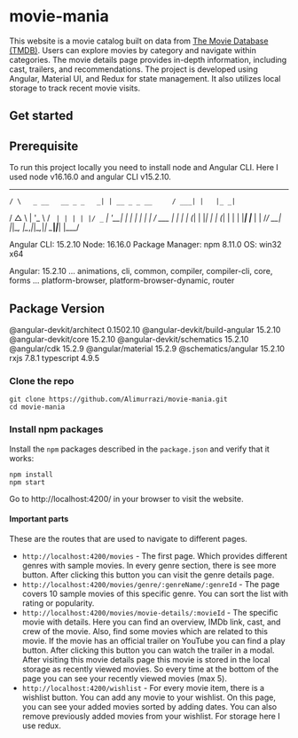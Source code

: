 # movie-mania
This website is a movie catalog built on data from [The Movie Database (TMDB)](https://www.themoviedb.org/). Users can explore movies by category and navigate within categories. The movie details page provides in-depth information, including cast, trailers, and recommendations. The project is developed using Angular, Material UI, and Redux for state management. It also utilizes local storage to track recent movie visits.

## Get started

## Prerequisite

To run this project locally you need to install node and Angular CLI. Here I used node v16.16.0 and angular CLI v15.2.10.

  _                      _                 ____ _     ___
    / \   _ __   __ _ _   _| | __ _ _ __     / ___| |   |_ _|
   / △ \ | '_ \ / _` | | | | |/ _` | '__|   | |   | |    | |
  / ___ \| | | | (_| | |_| | | (_| | |      | |___| |___ | |
 /_/   \_\_| |_|\__, |\__,_|_|\__,_|_|       \____|_____|___|
                |___/


Angular CLI: 15.2.10
Node: 16.16.0
Package Manager: npm 8.11.0
OS: win32 x64

Angular: 15.2.10
... animations, cli, common, compiler, compiler-cli, core, forms
... platform-browser, platform-browser-dynamic, router

Package                         Version
---------------------------------------------------------
@angular-devkit/architect       0.1502.10
@angular-devkit/build-angular   15.2.10
@angular-devkit/core            15.2.10
@angular-devkit/schematics      15.2.10
@angular/cdk                    15.2.9
@angular/material               15.2.9
@schematics/angular             15.2.10
rxjs                            7.8.1
typescript                      4.9.5

### Clone the repo

```shell
git clone https://github.com/Alimurrazi/movie-mania.git
cd movie-mania
```

### Install npm packages

Install the `npm` packages described in the `package.json` and verify that it works:

```shell
npm install
npm start
```

Go to http://localhost:4200/ in your browser to visit the website.

#### Important parts

These are the routes that are used to navigate to different pages.

-   `http://localhost:4200/movies` - The first page. Which provides different genres with sample movies. In every genre section, there is see more button. After clicking this button you can visit the genre details page.
-   `http://localhost:4200/movies/genre/:genreName/:genreId` - The page covers 10 sample movies of this specific genre. You can sort the list with rating or popularity.
-   `http://localhost:4200/movies/movie-details/:movieId` - The specific movie with details. Here you can find an overview, IMDb link, cast, and crew of the movie. Also, find some movies which are related to this movie. If the movie has an official trailer on YouTube you can find a play button. After clicking this button you can watch the trailer in a modal. After visiting this movie details page this movie is stored in the local storage as recently viewed movies. So every time at the bottom of the page you can see your recently viewed movies (max 5).
-   `http://localhost:4200/wishlist` - For every movie item, there is a wishlist button. You can add any movie to your wishlist. On this page, you can see your added movies sorted by adding dates. You can also remove previously added movies from your wishlist. For storage here I use redux.
